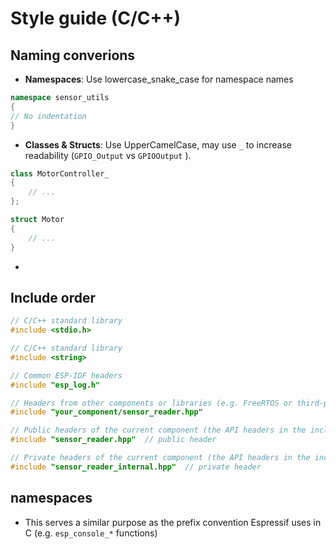 # Style guide (C/C++)

## Naming converions
- **Namespaces**: Use lowercase_snake_case for namespace names
```c++
namespace sensor_utils
{
// No indentation
}
```
- **Classes & Structs**: Use UpperCamelCase, may use `_` to increase readability (`GPIO_Output` vs `GPIOOutput` ).
```c++
class MotorController_ 
{
    // ...
};
```
```c++
struct Motor 
{
    // ...
}
```
- 

## Include order
```c++
// C/C++ standard library
#include <stdio.h>

// C/C++ standard library
#include <string>   

// Common ESP-IDF headers
#include "esp_log.h"

// Headers from other components or libraries (e.g. FreeRTOS or third-party component headers).
#include "your_component/sensor_reader.hpp"

// Public headers of the current component (the API headers in the include/ directory).
#include "sensor_reader.hpp"  // public header

// Private headers of the current component (the API headers in the include/ directory).
#include "sensor_reader_internal.hpp"  // private header
```

## namespaces
- This serves a similar purpose as the prefix convention Espressif uses in C (e.g. `esp_console_*` functions)